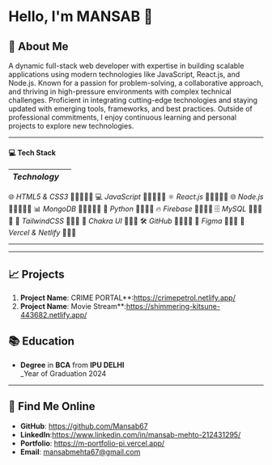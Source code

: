 

# Hello, I'm MANSAB 👋

## 👤 About Me 
A dynamic full-stack web developer with expertise in building scalable applications using modern technologies like JavaScript, React.js, and Node.js. Known for a passion for problem-solving, a collaborative approach, and thriving in high-pressure environments with complex technical challenges. Proficient in integrating cutting-edge technologies and staying updated with emerging tools, frameworks, and best practices. Outside of professional commitments, I enjoy continuous learning and personal projects to explore new technologies.

---

#### 💻 Tech Stack

| *Technology*      | |
|----------------------|-----------------|
 🌐 *HTML5 & CSS3*  🌟🌟🌟🌟🌟 
 💻 *JavaScript*    🌟🌟🌟🌟🌟 
 ⚛️ *React.js*      🌟🌟🌟🌟🌟 
 🌐 *Node.js*       🌟🌟🌟🌟🌟 
 📊 *MongoDB*       🌟🌟🌟🌟🌟 
 🐍 *Python*        🌟🌟🌟🌟 
 🔥 *Firebase*      🌟🌟🌟🌟 
 🗄️ *MySQL*         🌟🌟🌟🌟 
 🎨 *TailwindCSS*   🌟🌟🌟 
 🎯 *Chakra UI*     🌟🌟🌟 
 🛠️ *GitHub*        🌟🌟🌟🌟 
 🎨 *Figma*         🌟🌟🌟 
 🚀 *Vercel & Netlify* 🌟🌟🌟

---


---

## 📈 Projects
1. **Project Name**: CRIME PORTAL**:https://crimepetrol.netlify.app/
2. **Project Name**:  Movie Stream**:https://shimmering-kitsune-443682.netlify.app/



## 📚 Education
- **Degree** in **BCA** from **IPU DELHI**  
  _Year of Graduation 2024  

---

## 🔎 Find Me Online
- **GitHub**: https://github.com/Mansab67
- **LinkedIn**:https://www.linkedin.com/in/mansab-mehto-212431295/
- **Portfolio**: https://m-portfolio-pi.vercel.app/
- **Email**: mansabmehta67@gmail.com


